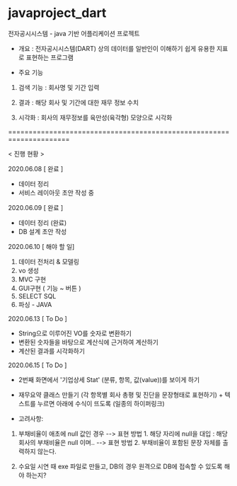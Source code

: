 # javaproject_dart
전자공시시스템 - java 기반 어플리케이션 프로젝트

- 개요
: 전자공시시스템(DART) 상의 데이터를 일반인이 이해하기 쉽게 유용한 지표로 표현하는 프로그램

- 주요 기능
1. 검색 기능 : 회사명 및 기간 입력

2. 결과 : 해당 회사 및 기간에 대한 재무 정보 수치

3. 시각화 : 회사의 재무정보를 육만성(육각형) 모양으로 시각화


=====================================================================

< 진행 현황 >

2020.06.08 
[ 완료 ]
- 데이터 정리
- 서비스 레이아웃 초안 작성 중 

2020.06.09
[ 완료 ]
- 데이터 정리 (완료)
- DB 설계 초안 작성

2020.06.10 
[ 해야 할 일]  
1. 데이터 전처리 & 모델링
2. vo 생성
3. MVC 구현
4. GUI구현 ( 기능 ~ 버튼 )
5. SELECT SQL 
6. 파싱 - JAVA 

2020.06.13
[ To Do ]
- String으로 이루어진 VO를 숫자로 변환하기
- 변환된 숫자들을 바탕으로 계산식에 근거하여 계산하기
- 계산된 결과를 시각화하기


2020.06.15 [ To Do ]
- 2번째 화면에서 '기업상세 Stat' (분류, 항목, 값(value))를 보이게 하기
- 재무요약 클래스 만들기 (각 항목별 회사 총평 및 진단을 문장형태로 표현하기) + 텍스트를 누르면 아래에 수식이 뜨도록 (일종의 하이퍼링크)

- 고려사항: 
1) 부채비율이 애초에 null 값인 경우
--> 표현 방법 1. 해당 자리에 null을 대입 : 해당 회사의 부채비율은 null 이며..
--> 표현 방법 2. 부채비율이 포함된 문장 자체를 출력하지 않는다. 

2) 수요일 시연 때 exe 파일로 만들고, DB의 경우 원격으로 DB에 접속할 수 있도록 해야 하는지?
